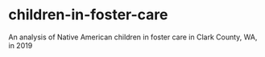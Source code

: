 # children-in-foster-care
An analysis of Native American children in foster care in Clark County, WA, in 2019
